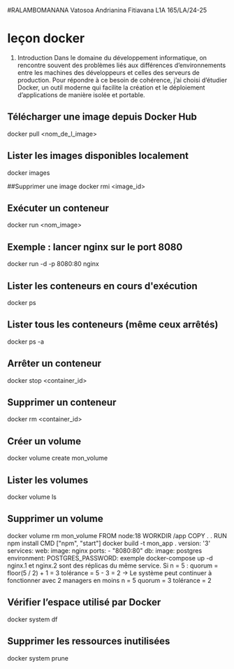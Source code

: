 #RALAMBOMANANA Vatosoa Andrianina Fitiavana L1A 165/LA/24-25
# leçon docker
1. Introduction
Dans le domaine du développement informatique, on rencontre souvent des problèmes liés aux différences d’environnements entre les machines des développeurs et celles des serveurs de production. Pour répondre à ce besoin de cohérence, j’ai choisi d’étudier Docker, un outil moderne qui facilite la création et le déploiement d’applications de manière isolée et portable.
## Télécharger une image depuis Docker Hub
docker pull <nom_de_l_image>

## Lister les images disponibles localement
docker images

##Supprimer une image
docker rmi <image_id>
## Exécuter un conteneur
docker run <options> <nom_image>

## Exemple : lancer nginx sur le port 8080
docker run -d -p 8080:80 nginx

## Lister les conteneurs en cours d'exécution
docker ps

## Lister tous les conteneurs (même ceux arrêtés)
docker ps -a

## Arrêter un conteneur
docker stop <container_id>

## Supprimer un conteneur
docker rm <container_id>
## Créer un volume
docker volume create mon_volume

## Lister les volumes
docker volume ls

## Supprimer un volume
docker volume rm mon_volume
FROM node:18
WORKDIR /app
COPY . .
RUN npm install
CMD ["npm", "start"]
docker build -t mon_app .
version: '3'
services:
  web:
    image: nginx
    ports:
      - "8080:80"
  db:
    image: postgres
    environment:
      POSTGRES_PASSWORD: exemple
docker-compose up -d
nginx.1 et nginx.2 sont des réplicas du même service.
Si n = 5 :
quorum = floor(5 / 2) + 1 = 3
tolérance = 5 - 3 = 2
→ Le système peut continuer à fonctionner avec 2 managers en moins
n = 5
quorum = 3
tolérance = 2
## Vérifier l’espace utilisé par Docker
docker system df

## Supprimer les ressources inutilisées
docker system prune


